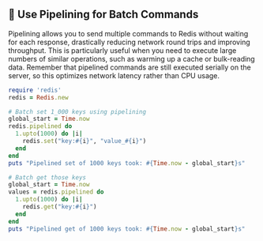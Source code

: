 ## 🚀 Use Pipelining for Batch Commands
Pipelining allows you to send multiple commands to Redis without waiting for each response, drastically reducing network round trips and improving throughput. This is particularly useful when you need to execute large numbers of similar operations, such as warming up a cache or bulk-reading data. Remember that pipelined commands are still executed serially on the server, so this optimizes network latency rather than CPU usage.

```ruby
require 'redis'
redis = Redis.new

# Batch set 1_000 keys using pipelining
global_start = Time.now
redis.pipelined do
  1.upto(1000) do |i|
    redis.set("key:#{i}", "value_#{i}")
  end
end
puts "Pipelined set of 1000 keys took: #{Time.now - global_start}s"

# Batch get those keys
global_start = Time.now
values = redis.pipelined do
  1.upto(1000) do |i|
    redis.get("key:#{i}")
  end
end
puts "Pipelined get of 1000 keys took: #{Time.now - global_start}s"
```